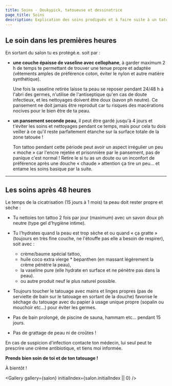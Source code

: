 ```yaml
---
title: Soins - Doukypick, tatoueuse et dessinatrice
page_title: Soins
description: Explication des soins prodigués et à faire suite à un tatouage
---
```


<script lang="ts">
	import { salon } from '$content/galleries';
	import Gallery from '$lib/components/gallery/gallery.svelte';
</script>

## Le soin dans les premières heures

En sortant du salon tu es protégé.e. soit par :

- **une couche épaisse de vaseline avec cellophane**, à garder maximum 2 h de
  temps te permettant de trouver une tenue propre et adaptée (vêtements amples de
  préférence coton, éviter le nylon et autre matière synthétique).

  Une fois la vaseline retirée laisse ta peau se reposer pendant 24/48 h à
  l'abri des germes, n'utilise de l'antiseptique qu'en cas de doute infectieux,
  et les nettoyages doivent être doux (savon ph neutre). Ce pansement ne doit
  jamais être reproduit car tu risques des macérations nocives pour le bien être
  de ta peau.

- **un pansement seconde peau**, il peut être gardé jusqu'à 4 jours et t'éviter
  les soins et nettoyages pendant ce temps, mais pour cela tu dois veiller à ce
  qu'il reste parfaitement étanche sur la surface totale de la zone tatouée !

  Ton tattoo pendant cette période peut avoir un aspect irrégulier un peu «
  moche » car l'encre rejetée et prisonnière par le pansement, pas de panique
  c'est normal ! Retire le si tu as un doute ou un inconfort de préférence
  après une douche « chaude » attention ça tire un peu… et entame les soins
  basique par la suite.

---

## Les soins après 48 heures

Le temps de la cicatrisation (15 jours à 1 mois) ta peau doit rester propre et
sèche :

- Tu nettoies ton tattoo 2 fois par jour (maximum) avec un savon doux ph neutre
  (type gel d'hygiène intime).
- Tu l'hydrates quand la peau est trop sèche et ou quand « ça gratte » (toujours
  en très fine couche, ne l'étouffe pas elle a besoin de respirer), soit avec :
  - crème/baume spécial tattoo,
  - huile coco extra vierge \* bepanthen (en massant légèrement la crème pénètre
    la peau),
  - la vaseline pure (elle hydrate en surface et ne pénètre pas dans la peau).
  - ou autre produit neuf le plus naturel possible.

- Toujours toucher le tatouage avec mains et linges propres (pas de serviette de
  bain sur le tatouage en sortant de la douche) favorise le séchage du tatouage
  avec du papier à usage unique propre (sopalin ou mouchoir etc...) pour éviter
  les germes.
- Pas de bain prolongé, de piscine de sauna, hammam etc... pendant 15 jours.
- Pas de grattage de peau ni de croûtes !

En cas de suspicion d'infection contacte ton médecin, lui seul peut te prescrire
une crème antibiotique, et tiens moi informée.

**Prends bien soin de toi et de ton tatouage !**

À bientôt !

<Gallery gallery={salon} initialIndex={salon.initialIndex || 0} />
